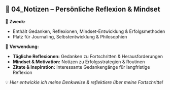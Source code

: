 ## **📂 04_Notizen – Persönliche Reflexion & Mindset**

🎯 **Zweck:**

- Enthält Gedanken, Reflexionen, Mindset-Entwicklung & Erfolgsmethoden
- Platz für Journaling, Selbstentwicklung & Philosophien

📌 **Verwendung:**

- **Tägliche Reflexionen:** Gedanken zu Fortschritten & Herausforderungen
- **Mindset & Motivation:** Notizen zu Erfolgsstrategien & Routinen
- **Zitate & Inspiration:** Interessante Gedankengänge für langfristige Reflexion

💡 _Hier entwickle ich meine Denkweise & reflektiere über meine Fortschritte!_